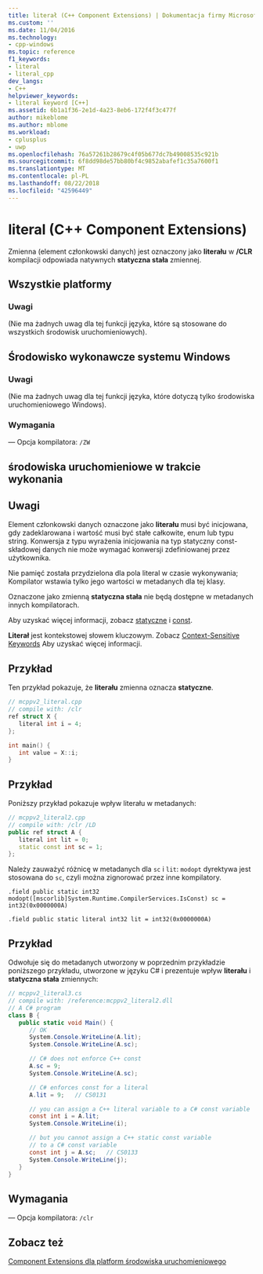 ```yaml
---
title: literał (C++ Component Extensions) | Dokumentacja firmy Microsoft
ms.custom: ''
ms.date: 11/04/2016
ms.technology:
- cpp-windows
ms.topic: reference
f1_keywords:
- literal
- literal_cpp
dev_langs:
- C++
helpviewer_keywords:
- literal keyword [C++]
ms.assetid: 6b1a1f36-2e1d-4a23-8eb6-172f4f3c477f
author: mikeblome
ms.author: mblome
ms.workload:
- cplusplus
- uwp
ms.openlocfilehash: 76a57261b28679c4f05b677dc7b49008535c921b
ms.sourcegitcommit: 6f8dd98de57bb80bf4c9852abafef1c35a7600f1
ms.translationtype: MT
ms.contentlocale: pl-PL
ms.lasthandoff: 08/22/2018
ms.locfileid: "42596449"
---
```

# <a name="literal-c-component-extensions"></a>literal (C++ Component Extensions)

Zmienna (element członkowski danych) jest oznaczony jako **literału** w **/CLR** kompilacji odpowiada natywnych **statyczna stała** zmiennej.

## <a name="all-platforms"></a>Wszystkie platformy

### <a name="remarks"></a>Uwagi

(Nie ma żadnych uwag dla tej funkcji języka, które są stosowane do wszystkich środowisk uruchomieniowych).

## <a name="windows-runtime"></a>Środowisko wykonawcze systemu Windows

### <a name="remarks"></a>Uwagi

(Nie ma żadnych uwag dla tej funkcji języka, które dotyczą tylko środowiska uruchomieniowego Windows).

### <a name="requirements"></a>Wymagania

— Opcja kompilatora: `/ZW`

## <a name="common-language-runtime"></a>środowiska uruchomieniowe w trakcie wykonania

## <a name="remarks"></a>Uwagi

Element członkowski danych oznaczone jako **literału** musi być inicjowana, gdy zadeklarowana i wartość musi być stałe całkowite, enum lub typu string. Konwersja z typu wyrażenia inicjowania na typ statyczny const-składowej danych nie może wymagać konwersji zdefiniowanej przez użytkownika.

Nie pamięć została przydzielona dla pola literal w czasie wykonywania; Kompilator wstawia tylko jego wartości w metadanych dla tej klasy.

Oznaczone jako zmienną **statyczna stała** nie będą dostępne w metadanych innych kompilatorach.

Aby uzyskać więcej informacji, zobacz [statyczne](../cpp/storage-classes-cpp.md) i [const](../cpp/const-cpp.md).

**Literał** jest kontekstowej słowem kluczowym. Zobacz [Context-Sensitive Keywords](../windows/context-sensitive-keywords-cpp-component-extensions.md) Aby uzyskać więcej informacji.

## <a name="example"></a>Przykład

Ten przykład pokazuje, że **literału** zmienna oznacza **statyczne**.

```cpp
// mcppv2_literal.cpp
// compile with: /clr
ref struct X {
   literal int i = 4;
};

int main() {
   int value = X::i;
}
```

## <a name="example"></a>Przykład

Poniższy przykład pokazuje wpływ literału w metadanych:

```cpp
// mcppv2_literal2.cpp
// compile with: /clr /LD
public ref struct A {
   literal int lit = 0;
   static const int sc = 1;
};
```

Należy zauważyć różnicę w metadanych dla `sc` i `lit`: `modopt` dyrektywa jest stosowana do `sc`, czyli można zignorować przez inne kompilatory.

```
.field public static int32 modopt([mscorlib]System.Runtime.CompilerServices.IsConst) sc = int32(0x0000000A)  
```

```
.field public static literal int32 lit = int32(0x0000000A)  
```

## <a name="example"></a>Przykład

Odwołuje się do metadanych utworzony w poprzednim przykładzie poniższego przykładu, utworzone w języku C# i prezentuje wpływ **literału** i **statyczna stała** zmiennych:

```cs
// mcppv2_literal3.cs
// compile with: /reference:mcppv2_literal2.dll
// A C# program
class B {
   public static void Main() {
      // OK
      System.Console.WriteLine(A.lit);
      System.Console.WriteLine(A.sc);

      // C# does not enforce C++ const
      A.sc = 9;
      System.Console.WriteLine(A.sc);

      // C# enforces const for a literal
      A.lit = 9;   // CS0131

      // you can assign a C++ literal variable to a C# const variable
      const int i = A.lit;
      System.Console.WriteLine(i);

      // but you cannot assign a C++ static const variable
      // to a C# const variable
      const int j = A.sc;   // CS0133
      System.Console.WriteLine(j);
   }
}
```

## <a name="requirements"></a>Wymagania

— Opcja kompilatora: `/clr`

## <a name="see-also"></a>Zobacz też

[Component Extensions dla platform środowiska uruchomieniowego](../windows/component-extensions-for-runtime-platforms.md)